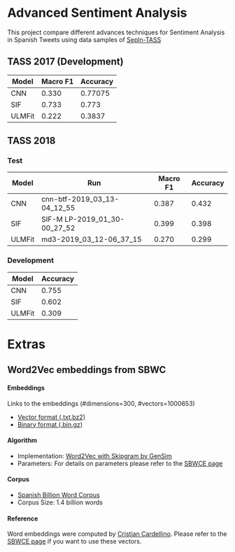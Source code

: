 # Advanced Sentiment Analysis

This project compare different advances techniques for Sentiment Analysis in Spanish Tweets using data samples of [Sepln-TASS](http://www.sepln.org/workshops/tass/)

## TASS 2017 (Development)

|  Model | Macro F1 | Accuracy |
|--------|----------|----------|
|  CNN   |  0.330   | 0.77075  |
|  SIF   |  0.733   | 0.773    |
| ULMFit |	0.222	| 0.3837   |

## TASS 2018

### Test

|  Model |              Run             | Macro F1 | Accuracy | 
|--------|------------------------------|----------|----------|
|  CNN   | cnn-btf-2019_03_13-04_12_55  |  0.387   |   0.432  |
|  SIF   | SIF-M LP-2019_01_30-00_27_52 |  0.399   |   0.398  |
| ULMFit | md3-2019_03_12-06_37_15      |  0.270   |   0.299  |

### Development

|  Model |   Accuracy  | 
|--------|-------------|
|  CNN   |    0.755    |
|  SIF   |    0.602    |
| ULMFit |    0.309    |


# Extras
## Word2Vec embeddings from SBWC

#### Embeddings
Links to the embeddings (#dimensions=300, #vectors=1000653) 
- [Vector format (.txt.bz2)](http://cs.famaf.unc.edu.ar/~ccardellino/SBWCE/SBW-vectors-300-min5.txt.bz2) 
- [Binary format (.bin.gz)](http://cs.famaf.unc.edu.ar/~ccardellino/SBWCE/SBW-vectors-300-min5.bin.gz) 

#### Algorithm
- Implementation: [Word2Vec with Skipgram by GenSim](https://radimrehurek.com/gensim/models/word2vec.html) 
- Parameters: For details on parameters please refer to the [SBWCE page](http://crscardellino.github.io/SBWCE/)
     
#### Corpus
- [Spanish Billion Word Corpus](http://crscardellino.github.io/SBWCE/) 
- Corpus Size: 1.4 billion words

#### Reference
Word embeddings were computed by [Cristian Cardellino](https://github.com/crscardellino). Please refer to the [SBWCE page](http://crscardellino.github.io/SBWCE/) if you want to use these vectors.
